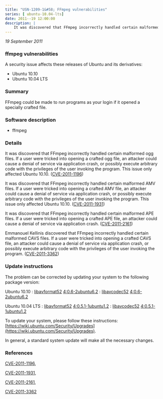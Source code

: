 ```yaml
---
title: "USN-1209-1&#58; FFmpeg vulnerabilities"
series: [ ubuntu-10.04-lts]
date: 2011--19 12:00:00
description: |
    It was discovered that FFmpeg incorrectly handled certain malformed ogg files. If a user were tricked into opening a crafted ogg file, an attacker could cause a denial of service via application crash, or possibly execute arbitrary code with the privileges of the user invoking the program. This issue only affected Ubuntu 10.10. ([CVE-2011-1196](http://people.ubuntu.com/~ubuntu-security/cve/CVE-2011-1196))
--- 
```

 
 

*19 September 2011*

### ffmpeg vulnerabilities

A security issue affects these releases of Ubuntu and its derivatives:

* Ubuntu 10.10
* Ubuntu 10.04 LTS

### Summary

FFmpeg could be made to run programs as your login if it opened a specially crafted file.

### Software description

* ffmpeg 

### Details

It was discovered that FFmpeg incorrectly handled certain malformed ogg files. If a user were tricked into opening a crafted ogg file, an attacker could cause a denial of service via application crash, or possibly execute arbitrary code with the privileges of the user invoking the program. This issue only affected Ubuntu 10.10. ([CVE-2011-1196](http://people.ubuntu.com/~ubuntu-security/cve/CVE-2011-1196))

It was discovered that FFmpeg incorrectly handled certain malformed AMV files. If a user were tricked into opening a crafted AMV file, an attacker could cause a denial of service via application crash, or possibly execute arbitrary code with the privileges of the user invoking the program. This issue only affected Ubuntu 10.10. ([CVE-2011-1931](http://people.ubuntu.com/~ubuntu-security/cve/CVE-2011-1931))

It was discovered that FFmpeg incorrectly handled certain malformed APE files. If a user were tricked into opening a crafted APE file, an attacker could cause a denial of service via application crash. ([CVE-2011-2161](http://people.ubuntu.com/~ubuntu-security/cve/CVE-2011-2161))

Emmanouel Kellinis discovered that FFmpeg incorrectly handled certain malformed CAVS files. If a user were tricked into opening a crafted CAVS file, an attacker could cause a denial of service via application crash, or possibly execute arbitrary code with the privileges of the user invoking the program. ([CVE-2011-3362](http://people.ubuntu.com/~ubuntu-security/cve/CVE-2011-3362)) 

### Update instructions

The problem can be corrected by updating your system to the following package version:

Ubuntu 10.10
 : [libavformat52](https://launchpad.net/ubuntu/+source/ffmpeg) <span> [4:0.6-2ubuntu6.2](https://launchpad.net/ubuntu/+source/ffmpeg/4:0.6-2ubuntu6.2) </span> 
 : [libavcodec52](https://launchpad.net/ubuntu/+source/ffmpeg) <span> [4:0.6-2ubuntu6.2](https://launchpad.net/ubuntu/+source/ffmpeg/4:0.6-2ubuntu6.2) </span> 

Ubuntu 10.04 LTS
 : [libavformat52](https://launchpad.net/ubuntu/+source/ffmpeg) <span> [4:0.5.1-1ubuntu1.2](https://launchpad.net/ubuntu/+source/ffmpeg/4:0.5.1-1ubuntu1.2) </span> 
 : [libavcodec52](https://launchpad.net/ubuntu/+source/ffmpeg) <span> [4:0.5.1-1ubuntu1.2](https://launchpad.net/ubuntu/+source/ffmpeg/4:0.5.1-1ubuntu1.2) </span> 

To update your system, please follow these instructions: [https://wiki.ubuntu.com/Security/Upgrades](https://wiki.ubuntu.com/Security/Upgrades).

In general, a standard system update will make all the necessary changes. 

### References

 
 [CVE-2011-1196](http://people.ubuntu.com/~ubuntu-security/cve/CVE-2011-1196), 

 [CVE-2011-1931](http://people.ubuntu.com/~ubuntu-security/cve/CVE-2011-1931), 

 [CVE-2011-2161](http://people.ubuntu.com/~ubuntu-security/cve/CVE-2011-2161), 

 [CVE-2011-3362](http://people.ubuntu.com/~ubuntu-security/cve/CVE-2011-3362)
 

